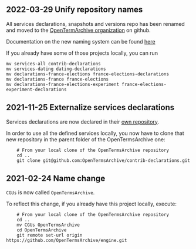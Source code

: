 ## 2022-03-29 Unify repository names

All services declarations, snapshots and versions repo has been renamed and moved to the [OpenTermArchive organization](https://github.com/OpenTermsArchive) on github.

Documentation on the new naming system can be found [here](https://github.com/OpenTermsArchive/engine/blob/main/CONTRIBUTING.md#instances-and-repositories-names)

If you already have some of those projects locally, you can run

```
mv services-all contrib-declarations
mv services-dating dating-declarations
mv declarations-france-elections france-elections-declarations
mv declarations-france france-elections
mv declarations-france-elections-experiment france-elections-experiment-declarations
```

## 2021-11-25 Externalize services declarations

Services declarations are now declared in their [own repository](https://github.com/OpenTermsArchive/services-all).

In order to use all the defined services locally, you now have to clone that new repository in the parent folder of the OpenTermsArchive one:

```
    # From your local clone of the OpenTermsArchive repository
    cd ..
    git clone git@github.com:OpenTermsArchive/contrib-declarations.git
```

## 2021-02-24 Name change

`CGUs` is now called `OpenTermsArchive`.

To reflect this change, if you already have this project locally, execute:

```
    # From your local clone of the OpenTermsArchive repository
    cd ..
    mv CGUs OpenTermsArchive
    cd OpenTermsArchive
    git remote set-url origin https://github.com/OpenTermsArchive/engine.git
```

